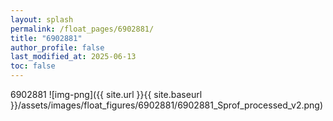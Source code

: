 ```yaml
---
layout: splash
permalink: /float_pages/6902881/
title: "6902881"
author_profile: false
last_modified_at: 2025-06-13
toc: false
---
```

 
6902881
![img-png]({{ site.url }}{{ site.baseurl }}/assets/images/float_figures/6902881/6902881_Sprof_processed_v2.png)